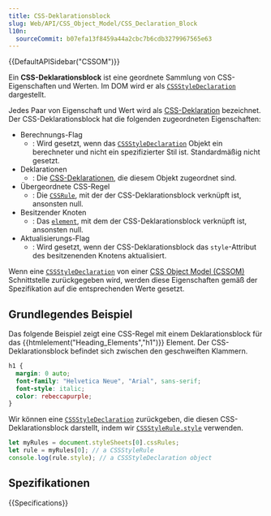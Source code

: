 ```yaml
---
title: CSS-Deklarationsblock
slug: Web/API/CSS_Object_Model/CSS_Declaration_Block
l10n:
  sourceCommit: b07efa13f8459a44a2cbc7b6cdb3279967565e63
---
```


{{DefaultAPISidebar("CSSOM")}}

Ein **CSS-Deklarationsblock** ist eine geordnete Sammlung von CSS-Eigenschaften und Werten. Im DOM wird er als [`CSSStyleDeclaration`](/de/docs/Web/API/CSSStyleDeclaration) dargestellt.

Jedes Paar von Eigenschaft und Wert wird als [CSS-Deklaration](/de/docs/Web/API/CSS_Object_Model/CSS_Declaration) bezeichnet. Der CSS-Deklarationsblock hat die folgenden zugeordneten Eigenschaften:

- Berechnungs-Flag
  - : Wird gesetzt, wenn das [`CSSStyleDeclaration`](/de/docs/Web/API/CSSStyleDeclaration) Objekt ein berechneter und nicht ein spezifizierter Stil ist. Standardmäßig nicht gesetzt.
- Deklarationen
  - : Die [CSS-Deklarationen](/de/docs/Web/API/CSS_Object_Model/CSS_Declaration), die diesem Objekt zugeordnet sind.
- Übergeordnete CSS-Regel
  - : Die [`CSSRule`](/de/docs/Web/API/CSSRule), mit der der CSS-Deklarationsblock verknüpft ist, ansonsten null.
- Besitzender Knoten
  - : Das [`element`](/de/docs/Web/API/Element), mit dem der CSS-Deklarationsblock verknüpft ist, ansonsten null.
- Aktualisierungs-Flag
  - : Wird gesetzt, wenn der CSS-Deklarationsblock das `style`-Attribut des besitzenenden Knotens aktualisiert.

Wenn eine [`CSSStyleDeclaration`](/de/docs/Web/API/CSSStyleDeclaration) von einer [CSS Object Model (CSSOM)](/de/docs/Web/API/CSS_Object_Model) Schnittstelle zurückgegeben wird, werden diese Eigenschaften gemäß der Spezifikation auf die entsprechenden Werte gesetzt.

## Grundlegendes Beispiel

Das folgende Beispiel zeigt eine CSS-Regel mit einem Deklarationsblock für das {{htmlelement("Heading_Elements","h1")}} Element. Der CSS-Deklarationsblock befindet sich zwischen den geschweiften Klammern.

```css
h1 {
  margin: 0 auto;
  font-family: "Helvetica Neue", "Arial", sans-serif;
  font-style: italic;
  color: rebeccapurple;
}
```

Wir können eine [`CSSStyleDeclaration`](/de/docs/Web/API/CSSStyleDeclaration) zurückgeben, die diesen CSS-Deklarationsblock darstellt, indem wir [`CSSStyleRule.style`](/de/docs/Web/API/CSSStyleRule/style) verwenden.

```js
let myRules = document.styleSheets[0].cssRules;
let rule = myRules[0]; // a CSSStyleRule
console.log(rule.style); // a CSSStyleDeclaration object
```

## Spezifikationen

{{Specifications}}

